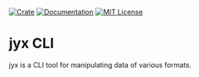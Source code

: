 <p align="center">

[![Crate](https://img.shields.io/crates/v/unstructured.svg)](https://crates.io/crates/unstructured)
[![Documentation](https://img.shields.io/badge/docs-current-important.svg)](https://docs.rs/unstructured/)
[![MIT License](https://img.shields.io/github/license/proctorlabs/unstructured-rs.svg)](LICENSE)

</p>

# jyx CLI

jyx is a CLI tool for manipulating data of various formats.
